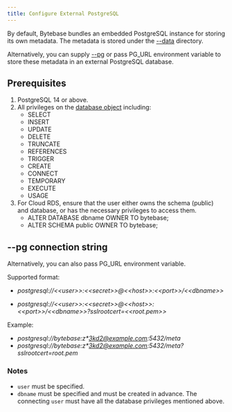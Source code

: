 ```yaml
---
title: Configure External PostgreSQL
---
```


By default, Bytebase bundles an embedded PostgreSQL instance for storing its own metadata. The metadata is stored under the [--data](/docs/reference/command-line#--data-directory) directory.

Alternatively, you can supply [--pg](/docs/reference/command-line#--pg-string) or pass PG_URL environment variable to store these metadata in an external PostgreSQL database.

## Prerequisites

1. PostgreSQL 14 or above.
1. All privileges on the [database object](https://www.postgresql.org/docs/current/sql-grant.html) including:
   - SELECT
   - INSERT
   - UPDATE
   - DELETE
   - TRUNCATE
   - REFERENCES
   - TRIGGER
   - CREATE
   - CONNECT
   - TEMPORARY
   - EXECUTE
   - USAGE
1. For Cloud RDS, ensure that the user either owns the schema (public) and database, or has the necessary privileges to access them.
   - ALTER DATABASE dbname OWNER TO bytebase;
   - ALTER SCHEMA public OWNER TO bytebase;


## --pg connection string

<HintBlock type="info">

Alternatively, you can also pass PG_URL environment variable.

</HintBlock>

Supported format:

- _postgresql://\<\<user>>:\<\<secret>>@\<\<host>>:\<\<port>>/\<\<dbname>\>_

- _postgresql://\<\<user>>:\<\<secret>>@\<\<host>>:\<\<port>>/\<\<dbname>>?sslrootcert=\<\<root.pem>\>_

Example:

- _postgresql://bytebase:z\*3kd2@example.com:5432/meta_
- _postgresql://bytebase:z\*3kd2@example.com:5432/meta?sslrootcert=root.pem_

### Notes

- `user` must be specified.
- `dbname` must be specified and must be created in advance. The connecting `user` must have all the database privileges mentioned above.

